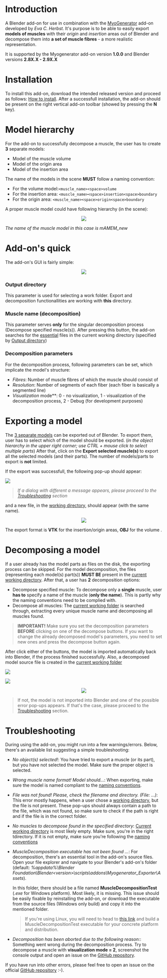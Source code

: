 # Introduction
A Blender add-on for use in combination with the [MyoGenerator](https://github.com/evaherbst/MyoGenerator) add-on developed by *Eva C. Herbst*.
It's purpose is to be able to easily export **models of muscles** with their *origin* and *insertion* areas out of Blender and decompose them into **a set of muscle fibres** - a more realistic representation.

It is supported by the Myogenerator add-on version **1.0.0** and Blender versions **2.8X.X - 2.9X.X**

# Installation
To install this add-on, download the intended released version and proceed as follows: [How to install](https://docs.blender.org/manual/en/latest/editors/preferences/addons.html).
After a successfull installation, the add-on should be present on the right vertical add-on toolbar (showed by pressing the **N** key).

# Model hierarchy
For the add-on to successfully decompose a muscle, the user has to create **3** separate models:
- Model of the muscle volume
- Model of the origin area
- Model of the insertion area

The name of the models in the scene **MUST** follow a naming convention: 
- For the volume model:`<muscle_name><space>volume`
- For the insertion area: `<muscle_name><space>insertion<space>boundary`
- For the origin area: `<muscle_name><space>origin<space>boundary`

A proper muscle model could have following hierarchy (in the scene):
<p align="center"> 
<img src="./src/docs/GitHub/Blender-muscle-naming.png">
</p>

*The name of the muscle model in this case is mAMEM_new*

# Add-on's quick 
The add-on's GUI is fairly simple:

<p align="center"> 
<img src="./src/docs/GitHub/Blender-addon-gui-final.png"> 
</p> 

### **Output directory**
This parameter is used for selecting a work folder. 
Export and decomposition functionallities are working with **this** directory.

### **Muscle name (decomposition)**
This parameter serves **only** for the singular decomposition process (Decompose specified muscle(s)).
After pressing this button, the add-on searches for the [essential](#model-hierarchy) files in the current working directory (specified by [Output directory](#output-directory))

### **Decomposition parameters**
For the decomposition process, following parameters can be set, which implicate the model's structure:
- *Fibres*: Number of muscle fibres of which the muscle should consist of
- *Resolution*: Number of segments of each fiber (each fiber is basically a segmented line)
- *Visualization* mode**: 0 - no visualization, 1 - visualization of the decomposition process, 2 - Debug (for development purposes)

# Exporting a model
The [3 separate models](#model-hierarchy) can be exported out of Blender.
To export them, user has to select which of the model should be exported. (*in the object hierarchy in the upper right corner; use CTRL + mouse click to select multiple parts*)
After that, click on the **Export selected muscle(s)** to export all the selected models (and their parts).
The number of models/parts to export is **not** limited.

If the export was successfull, the following pop-up should appear:

![](src/docs/GitHub/Blender-muscle-export-1.png)

>*If a dialog with different a message appears, please proceed to the [Troubleshooting](#troubleshooting) section*

and a new file, in the [working directory](#output-directory), should appear (with the same name).

<p align="center"> 
<img src="./src/docs/GitHub/Blender-muscle-export-2.png">
</p>

The export format is **VTK** for the insertion/origin areas, **OBJ** for the volume . 

# Decomposing a model
If a user already has the model parts as files on the disk, the exporting process can be skipped.
For the model decomposition, the files (representing each model(s) part(s)) **MUST BE** present in the [current working directory](#output-directory). After that, a user has **2** decomposition options:
- Decompose specified muscle: To decompose only a **single** muscle, user **has to** specify a name of the muscle (**only the name**). This is partly why the naming conventions need to be complied with.
- Decompose all muscles: The [current working folder](#output-directory) is searched through, extracting every unique muscle name and decomposing all muscles found.

>**IMPORTANT!** Make sure you set the decomposition parameters **BEFORE** clicking on one of the decompose buttons. If you want to change the already decomposed model's parameters, you need to set new ones and press the decompose button again.

After click either of the buttons, the model is imported automatically back into Blender, if the process finished successfully. Also, a decomposed model source file is created in the [current working folder](#output-directory)

![](src/docs/GitHub/Blender-muscle-decomposition-1.png)

![](src/docs/GitHub/Blender-muscle-decomposition-3.png)

<p align="center"> 
<img src="./src/docs/GitHub/Blender-muscle-decomposition-2.png"> 
</p> 

>If not, the model is not imported into Blender and one of the possible error pop-ups appears. If that's the case, please proceed to the [Troubleshooting](#troubleshooting) section.

# Troubleshooting
During using the add-on, you might run into a few warnings/errors. Below, there's an available list suggesting a simple troubleshooting:
- *No object(s) selected!*: You have tried to export a muscle (or its part), but you have not selected the model. Make sure the proper object is selected.
  
- *Wrong muscle name format! Model should...*: When exporting, make sure the model is named compliant to the [naming conventions](#model-hierarchy).

- *File was not found! Please, check the filename and directory. (File: ...)*: This error mostly happens, when a user chose a [working directory](#output-directory), but the file is not present. These pop-ups should always contain a path to the file, which was not found, so make sure to check if the path is right and if the file is in the correct folder.

- *No muscles to decompose found in the specified directory*: [Current working directory](#output-directory) is most likely empty. Make sure, you're in the right tdirectory. If it is not empty, make sure you're following the [naming conventions](#model-hierarchy)

- *MuscleDecomposition executable has not been found ...*: For decomposition, there's an essential tool in the add-on's source files. Open your file explorer and navigate to your Blender's add-on's folder (default: *%appdata%\Blender Foundation\Blender\<version>\scripts\addons\Myogenerator\_Exporter\Assets*). 

   In this folder, there should be a file named **MuscleDecompositionTest** (*.exe* for Windows platform). Most likely, it is missing. This issue should be easily fixable by reinstalling the add-on, or download the executable from the source files (Windows only build) and copy it into the mentioned folder.

  > If you're using Linux, you will need to head to [this link](https://gitlab.com/besoft/muscle-wrapping-2.0) and build a MuscleDecompositionTest executable for your concrete platform and distribution.

- *Decomposition has been aborted due to the following reason:*: Something went wrong during the decomposition process. Try to decompose a muscle with **visualization mode = 2**, screenshot the console output and open an issue on the [GitHub repository](https://github.com/HarryHeres/MyoGenerator-Exporter).

If you have run into other errors, please feel free to open an issue on the official [GitHub repository](https://github.com/HarryHeres/MyoGenerator-Exporter) :-).
